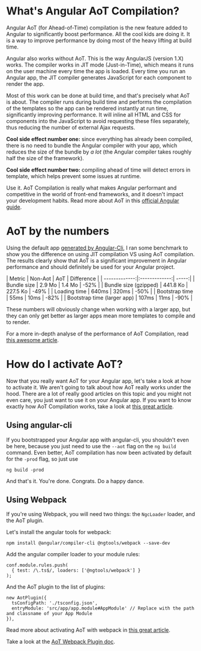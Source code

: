 # What's Angular AoT Compilation?

Angular AoT (for Ahead-of-Time) compilation is the new feature added to Angular to significantly boost performance. All the cool kids are doing it. It is a way to improve performance by doing most of the heavy lifting at build time.

Angular also works without AoT. This is the way AngularJS (version 1.X) works. The compiler works in JIT mode (Just-in-Time), which means it runs on the user machine every time the app is loaded. Every time you run an Angular app, the JIT compiler generates JavaScript for each component to render the app.

Most of this work can be done at build time, and that's precisely what AoT is about. The compiler runs during build time and performs the compilation of the templates so the app can be rendered instantly at run time, significantly improving performance.
It will inline all HTML and CSS for components into the JavaScript to avoid requesting these files separately, thus reducing the number of external Ajax requests.

**Cool side effect number one:** since everything has already been compiled, there is no need to bundle the Angular compiler with your app, which reduces the size of the bundle by *a lot* (the Angular compiler takes roughly half the size of the framework).

**Cool side effect number two:** compiling ahead of time will detect errors in template, which helps prevent some issues at runtime.

Use it. AoT Compilation is really what makes Angular performant and competitive in the world of front-end frameworks, and it doesn't impact your development habits. Read more about AoT in this [official Angular guide](https://angular.io/guide/aot-compiler).

# AoT by the numbers

Using the default app [generated by Angular-Cli](https://tech.io/playgrounds/252/jumping-from-angular1-to-angular/content/bootstraping-the-application), I ran some benchmark to show you the difference on using JIT compilation VS using AoT compilation. The results clearly show that AoT is a significant improvement in Angular performance and should definitely be used for your Angular project.

| Metric        | Non-Aot | AoT  | Difference |
| -------------:|:-------------:| -----:|
| Bundle size | 2.9 Mo | 1.4 Mo | -52% |
| Bundle size (gzipped) | 441.8 Ko | 227.5 Ko | -49% |
| Loading time | 640ms | 320ms | -50% |
| Bootstrap time | 55ms  | 10ms  | -82% |
| Bootstrap time (larger app) | 107ms | 11ms  | -90% |

These numbers will obviously change when working with a larger app, but they can only get better as larger apps mean more templates to compile and to render.

For a more in-depth analyse of the performance of AoT Compilation, read [this awesome article](https://blog.nrwl.io/angular-is-aot-worth-it-8fa02eaf64d4).

# How do I activate AoT?

Now that you really want AoT for your Angular app, let's take a look at how to activate it. We aren't going to talk about how AoT really works under the hood. There are a lot of really good articles on this topic and you might not even care, you just want to use it on your Angular app. If you want to know exactly how AoT Compilation works, take a look at [this great article](http://blog.mgechev.com/2016/08/14/ahead-of-time-compilation-angular-offline-precompilation/).

## Using angular-cli

If you bootstrapped your Angular app with angular-cli, you shouldn't even be here, because you just need to use the `--aot` flag on the `ng build` command. Even better, AoT compilation has now been activated by default for the `-prod` flag, so just use

```
ng build -prod
```

And that's it. You're done. Congrats. Do a happy dance.

## Using Webpack

If you're using Webpack, you will need two things: the `NgcLoader` loader, and the AoT plugin.

Let's install the angular tools for webpack:

```
npm install @angular/compiler-cli @ngtools/webpack --save-dev
```

Add the angular compiler loader to your module rules:

```
conf.module.rules.push(
  { test: /\.ts$/, loaders: ['@ngtools/webpack'] }
);
```

And the AoT plugin to the list of plugins:

```
new AotPlugin({
  tsConfigPath: './tsconfig.json',
  entryModule: 'src/app/app.module#AppModule' // Replace with the path and classname of your App Module
}),
```

Read more about activating AoT with webpack in [this great article](https://medium.com/@laco0416/aot-compilation-with-webpack-359ac9f4916f).

Take a look at the [AoT Webpack Plugin doc](https://github.com/angular/angular-cli/tree/master/packages/%40ngtools/webpack).
